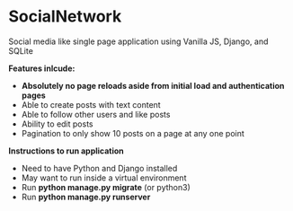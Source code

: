 # SocialNetwork
Social media like single page application using Vanilla JS, Django, and SQLite

**Features inlcude:**
<ul>
<li><b>Absolutely no page reloads aside from initial load and authentication pages</b></li>
<li>Able to create posts with text content</li>
<li>Able to follow other users and like posts</li>
<li>Ability to edit posts</li>
<li>Pagination to only show 10 posts on a page at any one point</li>
</ul>

**Instructions to run application**
<ul>
<li>Need to have Python and Django installed </li>
<li>May want to run inside a virtual environment</li>
<li>Run <b>python manage.py migrate</b> (or python3) </li>
<li>Run <b>python manage.py runserver</b> </li>
</ul>